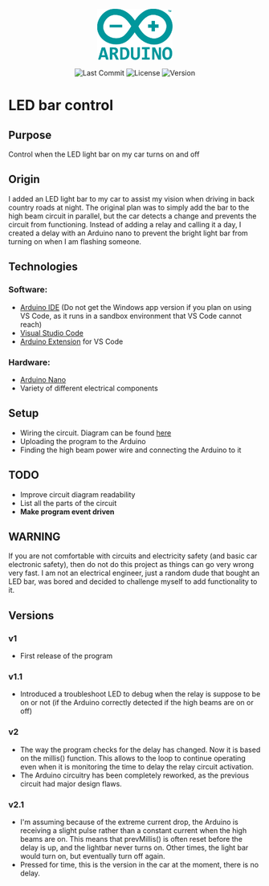 <p align="center"><img src="Pictures/Arduino_Logo.png" width="150"></p>

<center>

![Last Commit](https://img.shields.io/github/last-commit/maxvill212/led_lightbar)
![License](https://img.shields.io/github/license/maxvill212/led_lightbar?color=lightgrey)
![Version](https://img.shields.io/github/v/release/maxvill212/led_lightbar)
</center>

# LED bar control

## Purpose
Control when the LED light bar on my car turns on and off

## Origin
I added an LED light bar to my car to assist my vision when driving in back country roads at night. The original plan was to simply add the bar to the high beam circuit in parallel, but the car detects a change and prevents the circuit from functioning. Instead of adding a relay and calling it a day, I created a delay with an Arduino nano to prevent the bright light bar from turning on when I am flashing someone.

## Technologies
### Software:
* [Arduino IDE](https://www.arduino.cc/en/software) (Do not get the Windows app version if you plan on using VS Code, as it runs in a sandbox environment that VS Code cannot reach)
* [Visual Studio Code](https://code.visualstudio.com/Download)
* [Arduino Extension](https://marketplace.visualstudio.com/items?itemName=vsciot-vscode.vscode-arduino) for VS Code
### Hardware:
* [Arduino Nano](https://store.arduino.cc/usa/arduino-nano)
* Variety of different electrical components

## Setup
* Wiring the circuit. Diagram can be found [here](Pictures/Circuit_Diagram.png)
* Uploading the program to the Arduino
* Finding the high beam power wire and connecting the Arduino to it

## TODO
* Improve circuit diagram readability
* List all the parts of the circuit
* **Make program event driven**

## WARNING
If you are not comfortable with circuits and electricity safety (and basic car electronic safety), then do not do this project as things can go very wrong very fast. I am not an electrical engineer, just a random dude that bought an LED bar, was bored and decided to challenge myself to add functionality to it.

## Versions
### v1
* First release of the program
### v1.1
* Introduced a troubleshoot LED to debug when the relay is suppose to be on or not (if the Arduino correctly detected if the high beams are on or off)
### v2
* The way the program checks for the delay has changed. Now it is based on the millis() function. This allows to the loop to continue operating even when it is monitoring the time to delay the relay circuit activation.
* The Arduino circuitry has been completely reworked, as the previous circuit had major design flaws.
### v2.1
* I'm assuming because of the extreme current drop, the Arduino is receiving a slight pulse rather than a constant current when the high beams are on. This means that prevMillis() is often reset before the delay is up, and the lightbar never turns on. Other times, the light bar would turn on, but eventually turn off again.
* Pressed for time, this is the version in the car at the moment, there is no delay.

